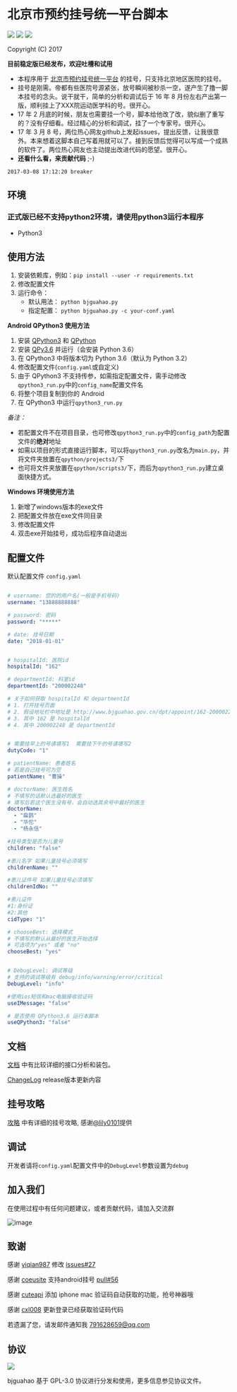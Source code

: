 # 北京市预约挂号统一平台脚本

![](https://img.shields.io/badge/Language-Python-007fc0.svg)
![](https://img.shields.io/badge/license-GPLv3-000000.svg)
![](https://img.shields.io/badge/made%20with-%3C3-red.svg)

Copyright (C) 2017

**目前稳定版已经发布，欢迎吐槽和试用**

* 本程序用于 [北京市预约挂号统一平台](http://www.bjguahao.gov.cn/) 的挂号，只支持北京地区医院的挂号。
* 挂号是刚需。帝都有些医院号源紧张，放号瞬间被秒杀一空，遂产生了撸一脚本挂号的念头。说干就干，简单的分析和调试后于 16 年 8 月份左右产出第一版，顺利挂上了XXX院运动医学科的号。很开心。
* 17 年 2 月底的时候，朋友也需要挂一个号，脚本给他改了改，貌似删了重写的？没有仔细看。经过精心的分析和调试，挂了一个专家号。很开心。
* 17 年 3 月 8 号，两位热心网友github上发起issues，提出反馈，让我很意外。本来想着这脚本自己写着用就可以了。接到反馈后觉得可以写成一个成熟的软件了。两位热心网友也主动提出改进代码的愿望。很开心。
* __还看什么看，来贡献代码__ ;-)

`2017-03-08 17:12:20 breaker`

## 环境

### 正式版已经不支持python2环境，请使用python3运行本程序
- Python3

## 使用方法

1. 安装依赖库，例如：``` pip install --user -r requirements.txt ```
2. 修改配置文件
3. 运行命令：
    - 默认用法： ```python bjguahao.py```
    - 指定配置： ```python bjguahao.py -c your-conf.yaml```

**Android QPython3 使用方法**
1. 安装 [QPython3](https://play.google.com/store/apps/details?id=org.qpython.qpy3) 和 [QPython](https://play.google.com/store/apps/details?id=org.qpython.qpy)
2. 安装 [QPy3.6](https://play.google.com/store/apps/details?id=org.qpython.qpy36) 并运行（会安装 Python 3.6）
3. 在 QPython3 中将版本切为 Python 3.6（默认为 Python 3.2）
4. 修改配置文件(```config.yaml```或自定义)
5. 由于 QPython3 不支持传参，如需指定配置文件，需手动修改```qpython3_run.py```中的```config_name```配置文件名
6. 将整个项目复制到你的 Android
7. 在 QPython3 中运行```qpython3_run.py```

*备注：*
- 若配置文件不在项目目录，也可修改```qpython3_run.py```中的```config_path```为配置文件的**绝对**地址
- 如需以项目的形式直接运行脚本，可以将```qpython3_run.py```改名为```main.py```，并将文件夹放置在```qpython/projects3/```下
- 也可将文件夹放置在```qpython/scripts3/```下，而后为```qpython3_run.py```建立桌面快捷方式。


**Windows 环境使用方法**
1. 新增了windows版本的exe文件
2. 把配置文件放在exe文件同目录
3. 修改配置文件
4. 双击exe开始挂号，成功后程序自动退出


## 配置文件

默认配置文件 `config.yaml`

```yaml

# username: 您的的用户名(一般是手机号码)
username: "13888888888"

# password: 密码
password: "*****"

# date: 挂号日期
date: "2018-01-01"


# hospitalId: 医院id
hospitalId: "162"

# departmentId: 科室id
departmentId: "200002248"

# 关于如何获取 hospitalId 和 departmentId
# 1. 打开挂号页面
# 2. 假设地址栏中地址是 http://www.bjguahao.gov.cn/dpt/appoint/162-200002248.htm
# 3. 其中 162 是 hospitalId
# 4. 其中 200002248 是 departmentId


# 需要挂早上的号请填写1  需要挂下午的号请填写2
dutyCode: "1"

# patientName: 患者姓名
# 若是自己挂号可为空
patientName: "曹操"

# doctorName: 医生姓名
# 不填写的话默认选最好的医生
# 填写后若这个医生没有号，会自动选其余号中最好的医生
doctorName:
  - "扁鹊"
  - "华佗"
  - "杨永信"

#挂号类型是否为儿童号
children: "false"

#患儿名字 如果儿童挂号必须填写
childrenName: ""

#患儿证件号 如果儿童挂号必须填写
childrenIdNo: ""

#患儿证件
#1:身份证
#2:其他
cidType: "1"

# chooseBest: 选择模式
# 不填写的默认从最好的医生开始选择
# 可选项为"yes" 或者 "no"
chooseBest: "yes"


# DebugLevel: 调试等级
# 支持的调试等级有 debug/info/warning/error/critical
DebugLevel: "info"

#使用ios短信和mac电脑接收验证码
useIMessage: "false"

# 是否使用 QPython3.6 运行本脚本
useQPython3: "false"
```

## 文档

[文档](doc.md) 中有比较详细的接口分析和装包。

[ChangeLog](ChangeLog.md) release版本更新内容

## 挂号攻略

[攻略](tips.md) 中有详细的挂号攻略, 感谢[@lily0101](https://github.com/lily0101)提供

## 调试

开发者请将`config.yaml`配置文件中的`DebugLevel`参数设置为`debug`

## 加入我们

在使用过程中有任何问题建议，或者贡献代码，请加入交流群

![image](https://github.com/iBreaker/bjguahao/raw/master/img/qq-qun.png)

## 致谢

感谢 [yiqian987](https://github.com/yiqian987) 修改 [issues#27](https://github.com/iBreaker/bjguahao/issues/27)

感谢 [coeusite](https://github.com/coeusite) 支持android挂号 [pull#56](https://github.com/iBreaker/bjguahao/pull/56)

感谢 [cuteapi](https://github.com/cuteapi) 添加 iphone mac 验证码自动获取的功能，抢号神器哦

感谢 [cxl008](https://github.com/cxl008) 更新登录已经获取验证码代码

若遗漏了您，请发邮件通知我 <791628659@qq.com>

## 协议

![](https://www.gnu.org/graphics/gplv3-127x51.png)

bjguahao 基于 GPL-3.0 协议进行分发和使用，更多信息参见协议文件。
